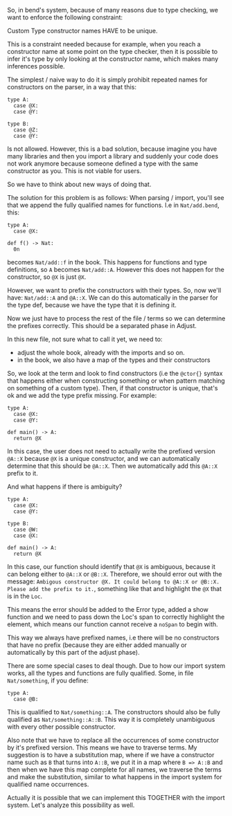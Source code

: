 
So, in bend's system, because of many reasons due to type checking, we want to enforce the following constraint:


Custom Type constructor names HAVE to be unique.

This is a constraint needed because for example, when you reach a constructor name at some point on the type checker, then it is possible to infer it's type by only looking at the constructor name, which makes many inferences possible.

The simplest / naive way to do it is simply prohibit repeated names for constructors on the parser, in a way that this:

```
type A:
  case @X:
  case @Y:

type B:
  case @Z:
  case @Y:
```

Is not allowed.
However, this is a bad solution, because imagine you have many libraries and then you import a library and suddenly your code does not work anymore because someone defined a type with the same constructor as you. This is not viable for users.

So we have to think about new ways of doing that.


The solution for this problem is as follows:
When parsing / import, you'll see that we append the fully qualified names for functions. I.e in `Nat/add.bend`, this:
```
type A:
  case @X:

def f() -> Nat:
  0n
```

becomes `Nat/add::f` in the book. This happens for functions and type definitions, so `A` becomes `Nat/add::A`. However this does not happen for the constructor, so `@X` is just `@X`. 

However, we want to prefix the constructors with their types. So, now we'll have:
`Nat/add::A` and `@A::X`. We can do this automatically in the parser for the type def, because we have the type that it is defining it.

Now we just have to process the rest of the file / terms so we can determine the prefixes correctly.
This should be a separated phase in Adjust.

In this new file, not sure what to call it yet, we need to:
- adjust the whole book, already with the imports and so on.
- in the book, we also have a map of the types and their constructors

So, we look at the term and look to find constructors (i.e the `@ctor{}` syntax that happens either when constructing something or when pattern matching on something of a custom type). Then, if that constructor is unique, that's ok and we add the type prefix missing.
For example:

```
type A:
  case @X:
  case @Y:

def main() -> A:
  return @X
```

In this case, the user does not need to actually write the prefixed version `@A::X` because `@X` is a unique constructor, and we can automatically determine that this should be `@A::X`. Then we automatically add this `@A::X` prefix to it.

And what happens if there is ambiguity?
```
type A:
  case @X:
  case @Y:

type B:
  case @W:
  case @X:

def main() -> A:
  return @X
```

In this case, our function should identify that `@X` is ambiguous, because it can belong either to `@A::X` or `@B::X`. Therefore, we should error out with the message:
`Ambigous constructor @X. It could belong to @A::X or @B::X. Please add the prefix to it.`, something like that and highlight the `@X` that is in the `Loc`.

This means the error should be added to the Error type, added a show function and we need to pass down the Loc's span to correctly highlight the element, which means our function  cannot receive a `noSpan` to begin with.

This way we always have prefixed names, i.e there will be no constructors that have no prefix (because they are either added manually or automatically by this part of the adjust phase).

There are some special cases to deal though. Due to how our import system works, all the types and functions are fully qualified. Some, in file `Nat/something`, if you define:

```
type A:
  case @B:
```

This is qualified to `Nat/something::A`. The constructors should also be fully qualified as `Nat/something::A::B`. This way it is completely unambiguous with every other possible constructor.

Also note that we have to replace all the occurrences of some constructor by it's prefixed version. This means we have to traverse terms. My suggestion is to have a substitution map, where if we have a constructor name such as `B` that turns into `A::B`, we put it in a map where `B => A::B` and then when we have this map complete for all names, we traverse the terms and make the substitution, similar to what happens in the import system for qualified name occurrences.

Actually it is possible that we can implement this TOGETHER with the import system. Let's analyze this possibility as well.


